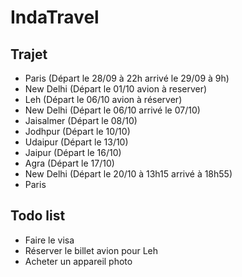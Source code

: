IndaTravel
==========

Trajet
------

* Paris (Départ le 28/09 à 22h arrivé le 29/09 à 9h)
* New Delhi (Départ le 01/10 avion à reserver)
* Leh (Départ le 06/10 avion à réserver)
* New Delhi (Départ le 06/10 arrivé le 07/10)
* Jaisalmer (Départ le 08/10)
* Jodhpur (Départ le 10/10)
* Udaipur (Départ le 13/10)
* Jaipur (Départ le 16/10)
* Agra (Départ le 17/10)
* New Delhi (Départ le 20/10 à 13h15 arrivé à 18h55)
* Paris

Todo list
---------

- Faire le visa
- Réserver le billet avion pour Leh
- Acheter un appareil photo
